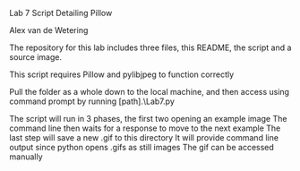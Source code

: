 Lab 7 Script Detailing Pillow

Alex van de Wetering

The repository for this lab includes three files, this README, the script and a source image.

This script requires Pillow and pylibjpeg to function correctly

Pull the folder as a whole down to the local machine, and then access
using command prompt by running [path].\Lab7.py

The script will run in 3 phases, the first two opening an example image
The command line then waits for a response to move to the next example
The last step will save a new .gif to this directory
It will provide command line output since python opens .gifs as still images
The gif can be accessed manually